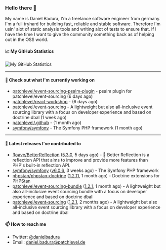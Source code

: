 ### Hello there 👋

My name is Daniel Badura, I'm a freelance software engineer from germany. I'm a full tryhard for building fast, reliable and stable software. 
Therefore I'm usin' alot of static analysis tools and writing alot of tests to ensure that. If I have the time I want to give the community something back as of helping out in the OSS world.

#### 📈 My GitHub Statistics

![My GitHub Statistics](https://github-readme-stats.vercel.app/api?username=DanielBadura&show_icons=true&count_private=true&hide_title=true)

---

#### 👷 Check out what I'm currently working on

- [patchlevel/event-sourcing-psalm-plugin](https://github.com/patchlevel/event-sourcing-psalm-plugin) - psalm plugin for patchlevel/event-sourcing (6 days ago)
- [patchlevel/react-workshop](https://github.com/patchlevel/react-workshop) -  (6 days ago)
- [patchlevel/event-sourcing](https://github.com/patchlevel/event-sourcing) - A lightweight but also all-inclusive event sourcing library with a focus on developer experience and based on doctrine dbal (1 week ago)
- [patchlevel/.github](https://github.com/patchlevel/.github) -  (1 month ago)
- [symfony/symfony](https://github.com/symfony/symfony) - The Symfony PHP framework (1 month ago)

---

#### 🔭 Latest releases I've contributed to

- [Roave/BetterReflection](https://github.com/Roave/BetterReflection) ([5.3.0](https://github.com/Roave/BetterReflection/releases/tag/5.3.0), 5 days ago) - :crystal_ball: Better Reflection is a reflection API that aims to improve and provide more features than PHP&#39;s built-in reflection API.
- [symfony/symfony](https://github.com/symfony/symfony) ([v6.0.6](https://github.com/symfony/symfony/releases/tag/v6.0.6), 3 weeks ago) - The Symfony PHP framework
- [phpstan/phpstan-doctrine](https://github.com/phpstan/phpstan-doctrine) ([1.2.11](https://github.com/phpstan/phpstan-doctrine/releases/tag/1.2.11), 1 month ago) - Doctrine extensions for PHPStan
- [patchlevel/event-sourcing-bundle](https://github.com/patchlevel/event-sourcing-bundle) ([1.2.1](https://github.com/patchlevel/event-sourcing-bundle/releases/tag/1.2.1), 1 month ago) - A lightweight but also all-inclusive event sourcing bundle with a focus on developer experience and based on doctrine dbal
- [patchlevel/event-sourcing](https://github.com/patchlevel/event-sourcing) ([1.2.1](https://github.com/patchlevel/event-sourcing/releases/tag/1.2.1), 2 months ago) - A lightweight but also all-inclusive event sourcing library with a focus on developer experience and based on doctrine dbal

#### 📫 How to reach me

- Twitter: [@danielbadura](https://twitter.com/danielbadura)
- Email: [daniel.badura@patchlevel.de](mailto:daniel.badura@patchlevel.de)
